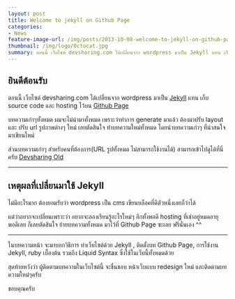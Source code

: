 ```yaml
---
layout: post
title: Welcome to jekyll on Github Page
categories:
- News
feature-image-url: /img/posts/2013-10-08-welcome-to-jekyll-on-github-page.png
thumbnail: /img/logo/Octocat.jpg
summary: ตอนนี้ เว็บไซต์ devsharing.com ได้เปลี่ยนจาก wordpress มาเป็น Jekyll แทน เก็บ source code และ hosting ไว้บน Github บทความเก่าๆทั้งหมด ผมจะไม่นำมาทั้งหมด เพราะว่าทำการ generate มาแล้ว ต้องมาปรับ layout และ ปรับ url รูปภาพต่างๆ ใหม่
---
```

## ยินดีต้อนรับ

ตอนนี้ เว็บไซต์ devsharing.com ได้เปลี่ยนจาก wordpress มาเป็น [Jekyll](http://jekyllrb.com/) แทน เก็บ source code และ hosting ไว้บน [Github Page](http://pages.github.com/)

บทความเก่าๆทั้งหมด ผมจะไม่นำมาทั้งหมด เพราะว่าทำการ generate มาแล้ว ต้องมาปรับ layout และ ปรับ url รูปภาพต่างๆ ใหม่  เลยตัดสินใจ ทำบทความใหม่ทั้งหมด โดยนำบทความเก่าๆ ที่น่าสนใจ มาเขียนใหม่

ส่วนบทความเก่าๆ สำหรับคนที่ต้องการ(URL รูปทั้งหมด ไม่สามารถใช้งานได้) สามารถเข้าไปดูได้ที่นี่ครับ <a href="http://phonbopit.com/devsharing-old/" target="_blank">Devsharing Old</a>

***

## เหตุผลที่เปลี่ยนมาใช้ Jekyll 

ไม่มีอะไรมาก ต้องยอมรับว่า wordpress เป็น cms เขียนบล็อคที่ดีตัวหนึ่งเลยก็ว่าได้ 

แต่ว่าอยากจะเปลี่ยนเพราะว่า อยากจะลองเรียนรู้อะไรใหม่ๆ อีกทั้งพอดี hosting ที่เช่าอยู่หมดอายุพอดีเลย ก็เลยตัดสินใจ ย้ายบทความทั้งหมด มาไว้ที่ Github Page ซะเลย ฟรีนั่นเอง ^^

***

ในบทความหน้า จะมาบอกวิธีการ ทำเว็บไซต์ด้วย Jekyll , ติดตั้งบท Github Page, การใช้งาน Jekyll, ruby เบื้องต้น รวมถึง Liquid Syntax ซึ่งใช้ในเว็บนี้ทั้งหมดด้วย

สุดท้ายหวังว่า ผู้ติดตามบทความในเว็บไซต์นี้ จะชื่นชอบ หน้าเว็บแบบ redesign ใหม่ และติดตามบทความใหม่ๆครับ

ขอบคุณครับ







